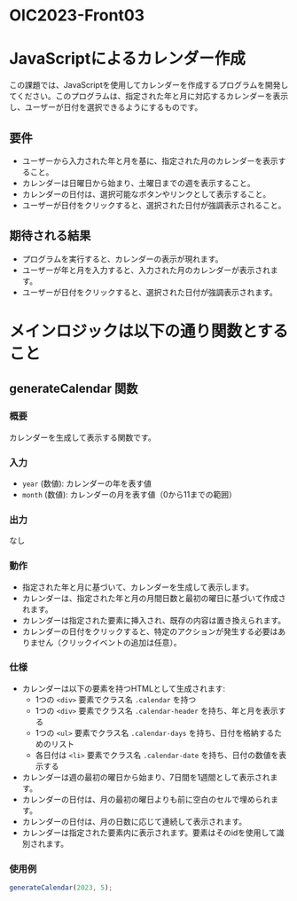 # OIC2023-Front03
# JavaScriptによるカレンダー作成

この課題では、JavaScriptを使用してカレンダーを作成するプログラムを開発してください。このプログラムは、指定された年と月に対応するカレンダーを表示し、ユーザーが日付を選択できるようにするものです。

## 要件

- ユーザーから入力された年と月を基に、指定された月のカレンダーを表示すること。
- カレンダーは日曜日から始まり、土曜日までの週を表示すること。
- カレンダーの日付は、選択可能なボタンやリンクとして表示すること。
- ユーザーが日付をクリックすると、選択された日付が強調表示されること。

## 期待される結果

- プログラムを実行すると、カレンダーの表示が現れます。
- ユーザーが年と月を入力すると、入力された月のカレンダーが表示されます。
- ユーザーが日付をクリックすると、選択された日付が強調表示されます。

# メインロジックは以下の通り関数とすること

## generateCalendar 関数

### 概要

カレンダーを生成して表示する関数です。

### 入力

- `year` (数値): カレンダーの年を表す値
- `month` (数値): カレンダーの月を表す値（0から11までの範囲）

### 出力

なし

### 動作

- 指定された年と月に基づいて、カレンダーを生成して表示します。
- カレンダーは、指定された年と月の月間日数と最初の曜日に基づいて作成されます。
- カレンダーは指定された要素に挿入され、既存の内容は置き換えられます。
- カレンダーの日付をクリックすると、特定のアクションが発生する必要はありません（クリックイベントの追加は任意）。

### 仕様

- カレンダーは以下の要素を持つHTMLとして生成されます:
  - 1つの `<div>` 要素でクラス名 `.calendar` を持つ
  - 1つの `<div>` 要素でクラス名 `.calendar-header` を持ち、年と月を表示する
  - 1つの `<ul>` 要素でクラス名 `.calendar-days` を持ち、日付を格納するためのリスト
  - 各日付は `<li>` 要素でクラス名 `.calendar-date` を持ち、日付の数値を表示する
- カレンダーは週の最初の曜日から始まり、7日間を1週間として表示されます。
- カレンダーの日付は、月の最初の曜日よりも前に空白のセルで埋められます。
- カレンダーの日付は、月の日数に応じて連続して表示されます。
- カレンダーは指定された要素内に表示されます。要素はそのidを使用して識別されます。

### 使用例

```javascript
generateCalendar(2023, 5);
